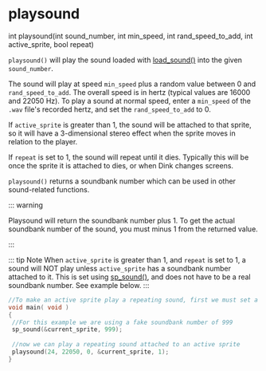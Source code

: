 # playsound

<Prototype small>int playsound(int sound_number, int min_speed, int rand_speed_to_add, int active_sprite, bool repeat)</Prototype>

`playsound()` will play the sound loaded with [load_sound()](./load-sound.md) into the given `sound_number`.

The sound will play at speed `min_speed` plus a random value between 0 and `rand_speed_to_add`. The overall speed is in hertz (typical values are 16000 and 22050 Hz). To play a sound at normal speed, enter a `min_speed` of the `.wav` file's recorded hertz, and set the `rand_speed_to_add` to 0.

If `active_sprite` is greater than 1, the sound will be attached to that sprite, so it will have a 3-dimensional stereo effect when the sprite moves in relation to the player.

If `repeat` is set to 1, the sound will repeat until it dies. Typically this will be once the sprite it is attached to dies, or when Dink changes screens.

`playsound()` returns a soundbank number which can be used in other sound-related functions.

::: warning
<VersionInfo freedink="109.6">

Playsound will return the soundbank number plus 1. To get the actual soundbank number of the sound, you must minus 1 from the returned value.

</VersionInfo>
:::

::: tip Note
When `active_sprite` is greater than 1, and `repeat` is set to 1, a sound will NOT play unless `active_sprite` has a soundbank number attached to it. This is set using [sp_sound()](./sp-sound.md), and does not have to be a real soundbank number.
See example below.
:::

```c
//To make an active sprite play a repeating sound, first we must set a soundbank number
void main( void )
{
 //For this example we are using a fake soundbank number of 999
 sp_sound(&current_sprite, 999);
 
 //now we can play a repeating sound attached to an active sprite
 playsound(24, 22050, 0, &current_sprite, 1);
}
```